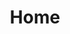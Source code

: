 ---
title: Home
home: true
heroText: Jack Steele
tagline: I am a developer who does stuff on the interwebs
actionText: Go To Github
actionLink: https://github.com/jsteele883
features:
- 
    title: Platform Development
    details: Feature Details
- 
    title: Landing Page Development
    details: Feature Details
- 
    title: Email Development
    details: Feature Details
footer: This is a footer
---
